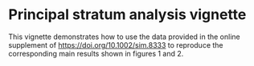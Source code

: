 # Principal stratum analysis vignette

This vignette demonstrates how to use the data provided in the online supplement of https://doi.org/10.1002/sim.8333 to reproduce the corresponding main results shown in figures 1 and 2. 
